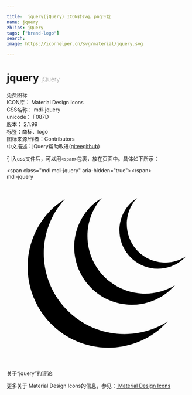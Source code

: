 ```yaml
---

title:  jquery(jQuery) ICON转svg、png下载
name: jquery
zhTips: jQuery
tags: ["brand-logo"]
search: 
image: https://iconhelper.cn/svg/material/jquery.svg

---
```


# jquery  <small style="font-size: 60%;font-weight: 100">jQuery</small>


<div class="detail-page">
<p>
<span><span class="badge-success badge">免费图标</span> </span>
<br/>
<span>
ICON库：
<span class="badge-secondary badge">Material Design Icons</span> 
</span>
<br/>
<span>
CSS名称：
<span class="badge-secondary badge">mdi-jquery</span> 
</span>
<br/>
<span>
unicode：
<span class="badge-secondary badge">F087D</span> 
<copy-btn content='F087D' btn-title=""></copy-btn>
<copy-btn :content='String.fromCodePoint(parseInt("F087D", 16))' btn-title="复制U"></copy-btn>
</span>
<br/>
<span>
版本：
<span class="badge-secondary badge">2.1.99</span> 
</span><br/><span>标签：<span class="badge-light badge"><router-link to="/tags/brand-logo.html">商标、logo</router-link></span></span>
<br/>
<span>图标来源/作者：<span class="badge-light badge">Contributors</span></span> 
<br/>
<span class="zh-detail">中文描述：<span class="badge-primary badge">jQuery</span><span class="help-link"><span>帮助改进</span>(<a href="https://gitee.com/liuwave/icon-helper/edit/master/json/material/jquery.json" target="_blank" rel="noopener noreferrer">gitee</a><a href="https://github.com/liuwave/icon-helper/edit/master/json/material/jquery.json" target="_blank" rel="noopener noreferrer">github</a></span>)</span><br/>
</p>
</div>
<div class="alert alert-dark">
  <i class="mdi mdi-jquery mdi-48px"></i>
  <i class="mdi mdi-jquery mdi-36px"></i>
  <i class="mdi mdi-jquery mdi-24px"></i>
  <i class="mdi mdi-jquery mdi-18px"></i>
</div>
<div>
  <p>引入css文件后，可以用<code>&lt;span&gt;</code>包裹，放在页面中。具体如下所示：    
  </p>
  <div class="alert alert-primary" style="font-size: 14px">
    &lt;span class="mdi mdi-jquery" aria-hidden="true"&gt;&lt;/span&gt;
    <copy-btn content='<span class="mdi mdi-jquery" aria-hidden="true"></span>'></copy-btn>
  </div>
  <div class="alert alert-secondary">
    <i class="mdi mdi-jquery"
    style="font-size: 24px"
    aria-hidden="true"></i> mdi-jquery
    <copy-btn content="mdi-jquery" btn-title="复制图标名称"></copy-btn>
  </div>
</div>
<div id="svg" class="svg-wrap">
<svg xmlns="http://www.w3.org/2000/svg" viewBox="0 0 24 24"><path d="M22.88,10.41C20.77,12.18 17.61,11.9 15.84,9.79C14.06,7.67 14.34,4.5 16.45,2.75L16.96,2.37C15.27,4.19 15.16,7.03 16.8,9C18.43,10.94 21.25,11.32 23.34,9.97L22.88,10.41M21.1,14.5C17.93,17.17 13.2,16.76 10.54,13.58C7.87,10.41 8.29,5.68 11.46,3L12.38,2.36C9.96,5.09 9.84,9.26 12.26,12.14C14.68,15 18.8,15.63 21.91,13.72L21.1,14.5M19.97,19.38C15.53,23.11 8.9,22.53 5.17,18.08C1.45,13.64 2.03,7 6.47,3.29L7.58,2.5C4.07,6.3 3.85,12.23 7.28,16.32C10.71,20.4 16.59,21.22 20.96,18.43L19.97,19.38Z" /></svg>
</div>
<detail full-name='mdi-jquery'></detail>
<div>
<p>关于“jquery”的评论:</p>
</div>
<Vssue title="关于“jquery”的评论" ></Vssue>    
<div><p>更多关于 Material Design Icons的信息，参见：<a target="_blank" href="https://iconhelper.cn/material.html"> Material Design Icons</a>
</p></div>
